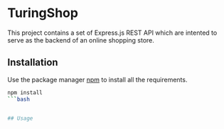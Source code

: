 # TuringShop

This project contains a set of Express.js REST API which are intented to serve as the backend of an online shopping store.

## Installation

Use the package manager [npm](https://www.npmjs.com/) to install all the requirements.

```bash
npm install 
```bash


## Usage